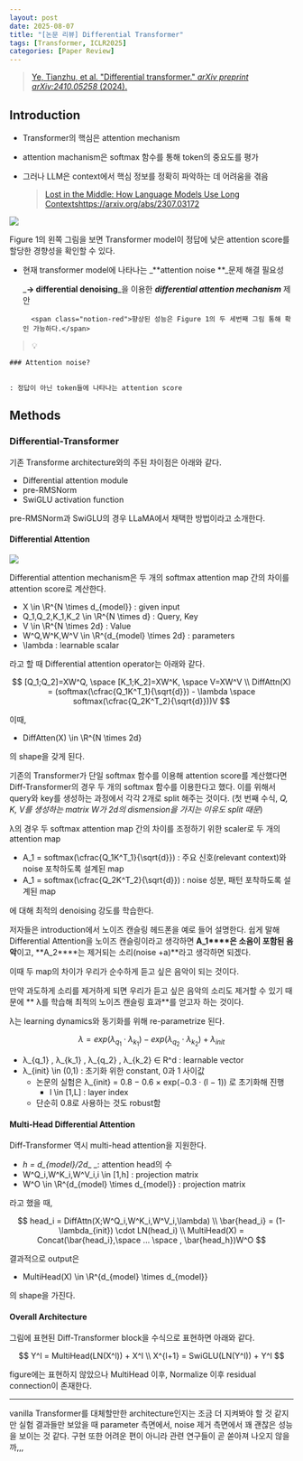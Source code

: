 ```yaml
---
layout: post
date: 2025-08-07
title: "[논문 리뷰] Differential Transformer"
tags: [Transformer, ICLR2025]
categories: [Paper Review]
---
```


> [Ye, Tianzhu, et al. "Differential transformer." ](https://arxiv.org/abs/2410.05258)[_arXiv preprint arXiv:2410.05258_](https://arxiv.org/abs/2410.05258)[ (2024).](https://arxiv.org/abs/2410.05258)



## Introduction

- Transformer의 핵심은 attention mechanism
- attention machanism은 softmax 함수를 통해 token의 중요도를 평가
- 그러나 LLM은 context에서 핵심 정보를 정확히 파악하는 데 어려움을 겪음

	> [Lost in the Middle: How Language Models Use Long Contextshttps://arxiv.org/abs/2307.03172](https://arxiv.org/abs/2307.03172)


![](https://prod-files-secure.s3.us-west-2.amazonaws.com/542b861c-36a8-4051-84e5-8804b6728dba/9083ea56-691a-4752-ae26-47f403431ac8/image.png?X-Amz-Algorithm=AWS4-HMAC-SHA256&X-Amz-Content-Sha256=UNSIGNED-PAYLOAD&X-Amz-Credential=ASIAZI2LB466UMRJ5Y2B%2F20251009%2Fus-west-2%2Fs3%2Faws4_request&X-Amz-Date=20251009T190116Z&X-Amz-Expires=3600&X-Amz-Security-Token=IQoJb3JpZ2luX2VjEEMaCXVzLXdlc3QtMiJHMEUCIQCfqCI3VMhb1WxtLfVMP9gFGh%2B4zZ5%2BWGO2eE0nIWOMQAIgPq9J7tGcbTQro1uBxLSURd8kQAFoZbbdBah2HUyocswqiAQI3P%2F%2F%2F%2F%2F%2F%2F%2F%2F%2FARAAGgw2Mzc0MjMxODM4MDUiDN2i8vdDjEzYjzAUZSrcA7yPOkPbCiYSRHhHZPb1qDhefGQDHdOt9P0WPo5%2FG9EaRBHp7MV40fEJKa8HEkVxEMKpeosrcEhFlTPKqBF%2FqbE%2FFLnxFcsJ3echjhimc53MvjIg7LETy184BggvEZoqFTP53wjjHyQjHwQ2%2Fax%2FwO8XGUE567JGw6S1jpv7JmtfYnTJAtxsEwdl93heyzfN4gZiPb1JnAT8aAY%2BzqCG6%2F3VqVeG1nZLbRrdrGRtdQ%2Bls5BVY0sTbdaDDef%2BP47j1qpryYriCgPQSNTfQ3Tp%2Fc5y%2Fs9IHnBtnZHL1ewIsVJnfHtsiFdeRVMWMefnqaUi%2BEiSMAoO49fiHy6pXV2VmbUDDAwjELwQSaxAAwHEpO4W6kd0mJbCk9dNq%2FN83mhZV7uLMuj3lc5Dy9oSw9r2SA1xNPtXcF09vdG0HhfpHw%2FnYQG7cN%2FsTBpYJQuGIkZF6s72DE%2F5q71og5jbkDABEBlU7K67qf5giBfKfxO936nLq0PjXN63HQqC%2F%2BBYbKKAnzKE1xyzB8GEPKhb3vdcB7iI08%2FPximUBsMygjreYzIMyQGbmAgQ6IPkhj9Q%2Fl5z%2FEYDGR0kB9pQIatXXe71rYOHoV2pdIxmWpt%2FRzC9XJzoiIgrUC175dWLLpEHMPWDoMcGOqUBQ2TJATZVTV%2FAlbzRFdPbT1XSTar5bnut13FYd%2B7fwCm0YdeFgMLtE%2BbV1%2FEi9LjSCGfBFDXStarEHKDVT33PfNo1BsFkX3ZFuBNA8Enp%2B4%2Bn4HOoNH%2FjJBnb5H%2BFOUp4H%2FpV5Y7XIPvZqvmWUY8ZT1coBdjwywmsrLfBogaPIZ3XDC1%2BoY2ZVnevPgFFFCGwtPntenKxZBfAvQc6NRKNeGL%2B8xt4&X-Amz-Signature=960c97678ac72862b5c14a87d83530d7a3181e983b9d744d131f7e858ba1ae32&X-Amz-SignedHeaders=host&x-amz-checksum-mode=ENABLED&x-id=GetObject)


Figure 1의 왼쪽 그림을 보면 Transformer model이 정답에 낮은 attention score를 할당한 경향성을 확인할 수 있다.

- 현재 transformer model에 나타나는 _**attention noise **_문제 해결 필요성

	_**→ differential denoising**_을 이용한 _**differential attention mechanism**_ 제안


		<span class="notion-red">향상된 성능은 Figure 1의 두 세번째 그림 통해 확인 가능하다.</span>


> 💡 


	### Attention noise?


	: 정답이 아닌 token들에 나타나는 attention score



## Methods



### Differential-Transformer


기존 Transforme architecture와의 주된 차이점은 아래와 같다.

- Differential attention module
- pre-RMSNorm
- SwiGLU activation function

pre-RMSNorm과 SwiGLU의 경우 LLaMA에서 채택한 방법이라고 소개한다.



#### Differential Attention


![](https://prod-files-secure.s3.us-west-2.amazonaws.com/542b861c-36a8-4051-84e5-8804b6728dba/116d70b2-1963-4810-9167-f4c7d8a06e8f/image.png?X-Amz-Algorithm=AWS4-HMAC-SHA256&X-Amz-Content-Sha256=UNSIGNED-PAYLOAD&X-Amz-Credential=ASIAZI2LB466UMRJ5Y2B%2F20251009%2Fus-west-2%2Fs3%2Faws4_request&X-Amz-Date=20251009T190116Z&X-Amz-Expires=3600&X-Amz-Security-Token=IQoJb3JpZ2luX2VjEEMaCXVzLXdlc3QtMiJHMEUCIQCfqCI3VMhb1WxtLfVMP9gFGh%2B4zZ5%2BWGO2eE0nIWOMQAIgPq9J7tGcbTQro1uBxLSURd8kQAFoZbbdBah2HUyocswqiAQI3P%2F%2F%2F%2F%2F%2F%2F%2F%2F%2FARAAGgw2Mzc0MjMxODM4MDUiDN2i8vdDjEzYjzAUZSrcA7yPOkPbCiYSRHhHZPb1qDhefGQDHdOt9P0WPo5%2FG9EaRBHp7MV40fEJKa8HEkVxEMKpeosrcEhFlTPKqBF%2FqbE%2FFLnxFcsJ3echjhimc53MvjIg7LETy184BggvEZoqFTP53wjjHyQjHwQ2%2Fax%2FwO8XGUE567JGw6S1jpv7JmtfYnTJAtxsEwdl93heyzfN4gZiPb1JnAT8aAY%2BzqCG6%2F3VqVeG1nZLbRrdrGRtdQ%2Bls5BVY0sTbdaDDef%2BP47j1qpryYriCgPQSNTfQ3Tp%2Fc5y%2Fs9IHnBtnZHL1ewIsVJnfHtsiFdeRVMWMefnqaUi%2BEiSMAoO49fiHy6pXV2VmbUDDAwjELwQSaxAAwHEpO4W6kd0mJbCk9dNq%2FN83mhZV7uLMuj3lc5Dy9oSw9r2SA1xNPtXcF09vdG0HhfpHw%2FnYQG7cN%2FsTBpYJQuGIkZF6s72DE%2F5q71og5jbkDABEBlU7K67qf5giBfKfxO936nLq0PjXN63HQqC%2F%2BBYbKKAnzKE1xyzB8GEPKhb3vdcB7iI08%2FPximUBsMygjreYzIMyQGbmAgQ6IPkhj9Q%2Fl5z%2FEYDGR0kB9pQIatXXe71rYOHoV2pdIxmWpt%2FRzC9XJzoiIgrUC175dWLLpEHMPWDoMcGOqUBQ2TJATZVTV%2FAlbzRFdPbT1XSTar5bnut13FYd%2B7fwCm0YdeFgMLtE%2BbV1%2FEi9LjSCGfBFDXStarEHKDVT33PfNo1BsFkX3ZFuBNA8Enp%2B4%2Bn4HOoNH%2FjJBnb5H%2BFOUp4H%2FpV5Y7XIPvZqvmWUY8ZT1coBdjwywmsrLfBogaPIZ3XDC1%2BoY2ZVnevPgFFFCGwtPntenKxZBfAvQc6NRKNeGL%2B8xt4&X-Amz-Signature=6a0f850e685ce0b94472405307fa1959e3e98f970897cdec9f48704eccff6e72&X-Amz-SignedHeaders=host&x-amz-checksum-mode=ENABLED&x-id=GetObject)


Differential attention mechanism은 두 개의 softmax attention map 간의 차이를 attention score로 계산한다.

- X \in \R^{N \times d\_{model}} : given input
- Q\_1,Q\_2,K\_1,K\_2 \in \R^{N \times d} : Query, Key
- V \in \R^{N \times 2d} : Value
- W^Q,W^K,W^V \in \R^{d\_{model} \times 2d} : parameters
- \lambda : learnable scalar

라고 할 때 Differential attention operator는 아래와 같다.


$$
[Q_1;Q_2]=XW^Q, \space [K_1;K_2]=XW^K, \space V=XW^V \\
DiffAttn(X) = (softmax(\cfrac{Q_1K^T_1}{\sqrt{d}}) - \lambda \space softmax(\cfrac{Q_2K^T_2}{\sqrt{d}}))V
$$


이때,

- DiffAtten(X) \in \R^{N \times 2d}

의 shape을 갖게 된다.


기존의 Transformer가 단일 softmax 함수를 이용해 attention score를 계산했다면 Diff-Transformer의 경우 두 개의 softmax 함수를 이용한다고 했다. 이를 위해서 query와 key를 생성하는 과정에서 각각 2개로 split 해주는 것이다. <span class="notion-red">(첫 번째 수식, </span><span class="notion-red">_Q, K, V를 생성하는 matrix W가 2d의 dismension을 가지는 이유도 split 때문_</span><span class="notion-red">)</span>


 λ의 경우 두 softmax attention map 간의 차이를 조정하기 위한 scaler로 두 개의 attention map

- A\_1 = softmax(\cfrac{Q\_1K^T\_1}{\sqrt{d}}) : 주요 신호(relevant context)와 noise 포착하도록 설계된 map
- A\_1 = softmax(\cfrac{Q\_2K^T\_2}{\sqrt{d}}) : noise 성분, 패턴 포착하도록 설계된 map 

에 대해 최적의 denoising 강도를 학습한다.


저자들은 introduction에서 노이즈 캔슬링 헤드폰을 예로 들어 설명한다. 쉽게 말해 Differential Attention을 노이즈 캔슬링이라고 생각하면 **A\_1****은 소음이 포함된 음악**이고, **A\_2****는 제거되는 소리(noise +a)**라고 생각하면 되겠다. 


이때 두 map의 차이가 우리가 순수하게 듣고 싶은 음악이 되는 것이다. 


만약 과도하게 소리를 제거하게 되면 우리가 듣고 싶은 음악의 소리도 제거할 수 있기 때문에 ** λ를 학습해 최적의 노이즈 캔슬링 효과**를 얻고자 하는 것이다.


λ는 learning dynamics와 동기화를 위해 re-parametrize 된다.


$$
\lambda = exp(\lambda_{q_1} \cdot \lambda_{k_1}) - exp(\lambda_{q_2} \cdot \lambda_{k_2}) + \lambda_{init}
$$

- λ\_{q\_1} , λ\_{k\_1} , λ\_{q\_2} , λ\_{k\_2} ∈ R^d : learnable vector
- λ\_{init} \in (0,1) : 초기화 위한 constant, 0과 1 사이값
	- 논문의 실험은 λ\_{init} = 0.8 − 0.6 × exp(−0.3 · (l − 1)) 로 초기화해 진행
		- l \in [1,L] : layer index
	- 단순히 0.8로 사용하는 것도 robust함


#### **Multi-Head Differential Attention**


Diff-Transformer 역시 multi-head attention을 지원한다.

- _h = d\_{model}/2d__ _: attention head의 수
- W^Q\_i,W^K\_i,W^V\_i,i \in [1,h] : projection matrix
- W^O \in \R^{d\_{model} \times d\_{model}} : projection matrix

라고 했을 때,


$$
head_i = DiffAttn(X;W^Q_i,W^K_i,W^V_i,\lambda) \\
\bar{head_i} = (1-\lambda_{init}) \cdot LN(head_i) \\
MultiHead(X) = Concat(\bar{head_i},\space ... \space , \bar{head_h})W^O
$$


결과적으로 output은

- MultiHead(X) \in \R^{d\_{model} \times d\_{model}}

의 shape을 가진다.



#### Overall Architecture


그림에 표현된 Diff-Transformer block을 수식으로 표현하면 아래와 같다.


$$
Y^l = MultiHead(LN(X^l)) + X^l \\
X^{l+1} = SwiGLU(LN(Y^l)) + Y^l
$$


figure에는 표현하지 않았으나 MultiHead 이후, Normalize 이후 residual connection이 존재한다.


---


vanilla Transformer를 대체할만한 architecture인지는 조금 더 지켜봐야 할 것 같지만 실험 결과들만 보았을 때 parameter 측면에서, noise 제거 측면에서 꽤 괜찮은 성능을 보이는 것 같다. 구현 또한 어려운 편이 아니라 관련 연구들이 곧 쏟아져 나오지 않을까,,,

